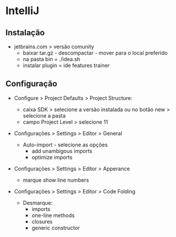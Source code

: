 # IntelliJ

## Instalação

- jetbrains.com > versão comunity
  - baixar tar.gz - descompactar - mover para o local preferido
  - na pasta bin = ./idea.sh
  - instalar plugin = ide features trainer

## Configuração

- Configure > Project Defaults > Project Structure:

  - caixa SDK > selecione a versão instalada ou no botão new > selecione a pasta
  - campo Project Level > selecione 11

- Configurações > Settings > Editor > General

  - Auto-import - selecione as opções
    - add unambigous imports
    - optimize imports

- Configurações > Settings > Editor > Apperance

  - marque show line numbers

- Configurações > Settings > Editor > Code Folding
  - Desmarque:
    - imports
    - one-line methods
    - closures
    - generic constructor
